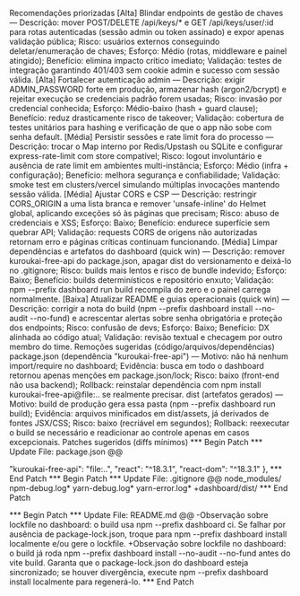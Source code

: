 Recomendações priorizadas
[Alta] Blindar endpoints de gestão de chaves — Descrição: mover POST/DELETE /api/keys/* e GET /api/keys/user/:id para rotas autenticadas (sessão admin ou token assinado) e expor apenas validação pública; Risco: usuários externos conseguindo deletar/enumeração de chaves; Esforço: Médio (rotas, middleware e painel atingido); Benefício: elimina impacto crítico imediato; Validação: testes de integração garantindo 401/403 sem cookie admin e sucesso com sessão válida.
[Alta] Fortalecer autenticação admin — Descrição: exigir ADMIN_PASSWORD forte em produção, armazenar hash (argon2/bcrypt) e rejeitar execução se credenciais padrão forem usadas; Risco: invasão por credencial conhecida; Esforço: Médio-baixo (hash + guard clause); Benefício: reduz drasticamente risco de takeover; Validação: cobertura de testes unitários para hashing e verificação de que o app não sobe com senha default.
[Média] Persistir sessões e rate limit fora do processo — Descrição: trocar o Map interno por Redis/Upstash ou SQLite e configurar express-rate-limit com store compatível; Risco: logout involuntário e ausência de rate limit em ambientes multi-instância; Esforço: Médio (infra + configuração); Benefício: melhora segurança e confiabilidade; Validação: smoke test em clusters/vercel simulando múltiplas invocações mantendo sessão válida.
[Média] Ajustar CORS e CSP — Descrição: restringir CORS_ORIGIN a uma lista branca e remover 'unsafe-inline' do Helmet global, aplicando exceções só às páginas que precisam; Risco: abuso de credenciais e XSS; Esforço: Baixo; Benefício: endurece superfície sem quebrar API; Validação: requests CORS de origens não autorizadas retornam erro e páginas críticas continuam funcionando.
[Média] Limpar dependências e artefatos do dashboard (quick win) — Descrição: remover kuroukai-free-api do package.json, apagar dist do versionamento e deixá-lo no .gitignore; Risco: builds mais lentos e risco de bundle indevido; Esforço: Baixo; Benefício: builds determinísticos e repositório enxuto; Validação: npm --prefix dashboard run build recompila do zero e o painel carrega normalmente.
[Baixa] Atualizar README e guias operacionais (quick win) — Descrição: corrigir a nota do build (npm --prefix dashboard install --no-audit --no-fund) e acrescentar alertas sobre senha obrigatória e proteção dos endpoints; Risco: confusão de devs; Esforço: Baixo; Benefício: DX alinhada ao código atual; Validação: revisão textual e checagem por outro membro do time.
Remoções sugeridas (código/arquivos/dependências)
package.json (dependência "kuroukai-free-api") — Motivo: não há nenhum import/require no dashboard; Evidência: busca em todo o dashboard retornou apenas menções em package.json/lock; Risco: baixo (front-end não usa backend); Rollback: reinstalar dependência com npm install kuroukai-free-api@file:.. se realmente precisar.
dist (artefatos gerados) — Motivo: build de produção gera essa pasta (npm --prefix dashboard run build); Evidência: arquivos minificados em dist/assets, já derivados de fontes JSX/CSS; Risco: baixo (recriável em segundos); Rollback: reexecutar o build se necessário e readicionar ao controle apenas em casos excepcionais.
Patches sugeridos (diffs mínimos)
*** Begin Patch *** Update File: package.json @@

"kuroukai-free-api": "file:..", "react": "^18.3.1", "react-dom": "^18.3.1" }, *** End Patch
*** Begin Patch *** Update File: .gitignore @@ node_modules/ npm-debug.log* yarn-debug.log* yarn-error.log* +dashboard/dist/ *** End Patch

*** Begin Patch *** Update File: README.md @@ -Observação sobre lockfile no dashboard: o build usa npm --prefix dashboard ci. Se falhar por ausência de package-lock.json, troque para npm --prefix dashboard install localmente e/ou gere o lockfile. +Observação sobre lockfile no dashboard: o build já roda npm --prefix dashboard install --no-audit --no-fund antes do vite build. Garanta que o package-lock.json do dashboard esteja sincronizado; se houver divergência, execute npm --prefix dashboard install localmente para regenerá-lo. *** End Patch
